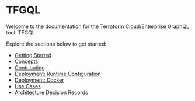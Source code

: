 # TFGQL

Welcome to the documentation for the Terraform Cloud/Enterprise GraphQL tool: TFGQL

Explore the sections below to get started:

- [Getting Started](getting-started)
- [Concepts](Concepts/)
- [Contributing](Contributing/)
- [Deployment: Runtime Configuration](Deployment/runtime-configuration)
- [Deployment: Docker](Deployment/docker)
- [Use Cases](Use%20Cases/use-cases)
- [Architecture Decision Records](Architecture%20Decision%20Records/)